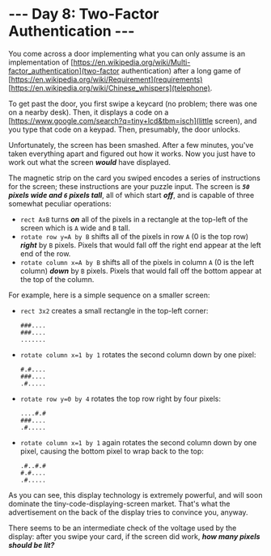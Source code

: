 # --- Day 8: Two-Factor Authentication ---

You come across a door implementing what you can only assume is an implementation of [https://en.wikipedia.org/wiki/Multi-factor_authentication](two-factor authentication) after a long game of [https://en.wikipedia.org/wiki/Requirement](requirements) [https://en.wikipedia.org/wiki/Chinese_whispers](telephone).


To get past the door, you first swipe a keycard (no problem; there was one on a nearby desk). Then, it displays a code on a [https://www.google.com/search?q=tiny+lcd&tbm=isch](little screen), and you type that code on a keypad. Then, presumably, the door unlocks.


Unfortunately, the screen has been <span title="BUT BY WHOM?!">smashed</span>. After a few minutes, you've taken everything apart and figured out how it works. Now you just have to work out what the screen <em><b>would</b></em> have displayed.


The magnetic strip on the card you swiped encodes a series of instructions for the screen; these instructions are your puzzle input. The screen is <em><b><code>50</code> pixels wide and <code>6</code> pixels tall</b></em>, all of which start <em><b>off</b></em>, and is capable of three somewhat peculiar operations:


<ul>
<li><code>rect AxB</code> turns <em><b>on</b></em> all of the pixels in a rectangle at the top-left of the screen which is <code>A</code> wide and <code>B</code> tall.</li>
<li><code>rotate row y=A by B</code> shifts all of the pixels in row <code>A</code> (0 is the top row) <em><b>right</b></em> by <code>B</code> pixels. Pixels that would fall off the right end appear at the left end of the row.</li>
<li><code>rotate column x=A by B</code> shifts all of the pixels in column <code>A</code> (0 is the left column) <em><b>down</b></em> by <code>B</code> pixels. Pixels that would fall off the bottom appear at the top of the column.</li>
</ul>
For example, here is a simple sequence on a smaller screen:


<ul>
<li><code>rect 3x2</code> creates a small rectangle in the top-left corner:

<pre><code>###....
###....
.......</code></pre></li>
<li><code>rotate column x=1 by 1</code> rotates the second column down by one pixel:

<pre><code>#.#....
###....
.#.....</code></pre></li>
<li><code>rotate row y=0 by 4</code> rotates the top row right by four pixels:

<pre><code>....#.#
###....
.#.....</code></pre></li>
<li><code>rotate column x=1 by 1</code> again rotates the second column down by one pixel, causing the bottom pixel to wrap back to the top:

<pre><code>.#..#.#
#.#....
.#.....</code></pre></li>
</ul>
As you can see, this display technology is extremely powerful, and will soon dominate the tiny-code-displaying-screen market.  That's what the advertisement on the back of the display tries to convince you, anyway.


There seems to be an intermediate check of the voltage used by the display: after you swipe your card, if the screen did work, <em><b>how many pixels should be lit?</b></em>


